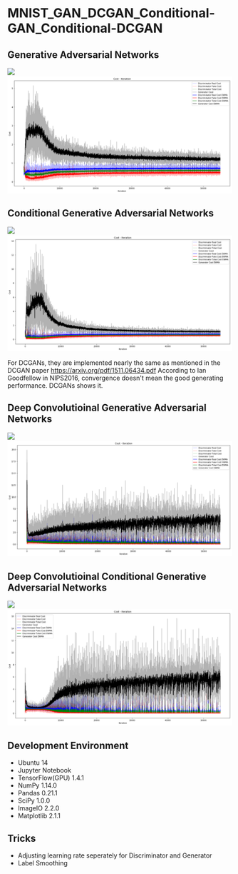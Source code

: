 # MNIST_GAN_DCGAN_Conditional-GAN_Conditional-DCGAN

## Generative Adversarial Networks
![](https://github.com/DHKLeung/MNIST_GAN_DCGAN_Conditional-GAN_Conditional-DCGAN/blob/master/img_for_readme/GAN.gif?raw=true)
![](https://github.com/DHKLeung/MNIST_GAN_DCGAN_Conditional-GAN_Conditional-DCGAN/blob/master/img_for_readme/GAN.png?raw=true)

## Conditional Generative Adversarial Networks
![](https://github.com/DHKLeung/MNIST_GAN_DCGAN_Conditional-GAN_Conditional-DCGAN/blob/master/img_for_readme/cGAN.gif?raw=true)
![](https://github.com/DHKLeung/MNIST_GAN_DCGAN_Conditional-GAN_Conditional-DCGAN/blob/master/img_for_readme/cGAN.png?raw=true)

For DCGANs, they are implemented nearly the same as mentioned in the DCGAN paper 
https://arxiv.org/pdf/1511.06434.pdf
According to Ian Goodfellow in NIPS2016, convergence doesn't mean the good generating performance. DCGANs shows it.

## Deep Convolutioinal Generative Adversarial Networks
![](https://github.com/DHKLeung/MNIST_GAN_DCGAN_Conditional-GAN_Conditional-DCGAN/blob/master/img_for_readme/DCGAN.gif?raw=true)
![](https://github.com/DHKLeung/MNIST_GAN_DCGAN_Conditional-GAN_Conditional-DCGAN/blob/master/img_for_readme/DCGAN.png?raw=true)

## Deep Convolutioinal Conditional Generative Adversarial Networks
![](https://github.com/DHKLeung/MNIST_GAN_DCGAN_Conditional-GAN_Conditional-DCGAN/blob/master/img_for_readme/cDCGAN.gif?raw=true)
![](https://github.com/DHKLeung/MNIST_GAN_DCGAN_Conditional-GAN_Conditional-DCGAN/blob/master/img_for_readme/cDCGAN.png?raw=true)

## Development Environment
* Ubuntu 14
* Jupyter Notebook
* TensorFlow(GPU) 1.4.1
* NumPy 1.14.0
* Pandas 0.21.1
* SciPy 1.0.0
* ImageIO 2.2.0
* Matplotlib 2.1.1

## Tricks
* Adjusting learning rate seperately for Discriminator and Generator
* Label Smoothing
